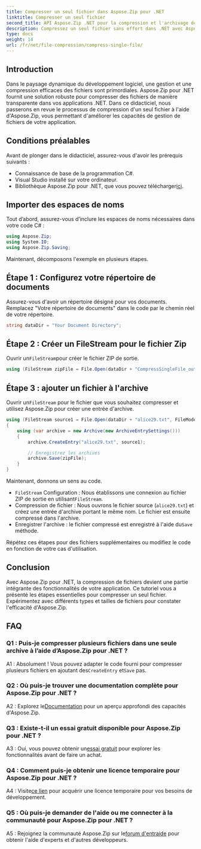 ```yaml
---
title: Compresser un seul fichier dans Aspose.Zip pour .NET
linktitle: Compresser un seul fichier
second_title: API Aspose.Zip .NET pour la compression et l'archivage de fichiers
description: Compressez un seul fichier sans effort dans .NET avec Aspose.Zip. Suivez notre guide étape par étape pour une gestion efficace des fichiers.
type: docs
weight: 14
url: /fr/net/file-compression/compress-single-file/
---
```

## Introduction

Dans le paysage dynamique du développement logiciel, une gestion et une compression efficaces des fichiers sont primordiales. Aspose.Zip pour .NET fournit une solution robuste pour compresser des fichiers de manière transparente dans vos applications .NET. Dans ce didacticiel, nous passerons en revue le processus de compression d'un seul fichier à l'aide d'Aspose.Zip, vous permettant d'améliorer les capacités de gestion de fichiers de votre application.

## Conditions préalables

Avant de plonger dans le didacticiel, assurez-vous d'avoir les prérequis suivants :

- Connaissance de base de la programmation C#.
- Visual Studio installé sur votre ordinateur.
-  Bibliothèque Aspose.Zip pour .NET, que vous pouvez télécharger[ici](https://releases.aspose.com/zip/net/).

## Importer des espaces de noms

Tout d’abord, assurez-vous d’inclure les espaces de noms nécessaires dans votre code C# :

```csharp
using Aspose.Zip;
using System.IO;
using Aspose.Zip.Saving;
```

Maintenant, décomposons l'exemple en plusieurs étapes.

## Étape 1 : Configurez votre répertoire de documents

Assurez-vous d'avoir un répertoire désigné pour vos documents. Remplacez "Votre répertoire de documents" dans le code par le chemin réel de votre répertoire.

```csharp
string dataDir = "Your Document Directory";
```

## Étape 2 : Créer un FileStream pour le fichier Zip

 Ouvrir un`FileStream`pour créer le fichier ZIP de sortie.

```csharp
using (FileStream zipFile = File.Open(dataDir + "CompressSingleFile_out.zip", FileMode.Create))
```

## Étape 3 : ajouter un fichier à l'archive

 Ouvrir un`FileStream` pour le fichier que vous souhaitez compresser et utilisez Aspose.Zip pour créer une entrée d'archive.

```csharp
using (FileStream source1 = File.Open(dataDir + "alice29.txt", FileMode.Open, FileAccess.Read))
{
    using (var archive = new Archive(new ArchiveEntrySettings()))
    {
        archive.CreateEntry("alice29.txt", source1);

        // Enregistrez les archives
        archive.Save(zipFile);
    }
}
```

Maintenant, donnons un sens au code.

- `FileStream` Configuration : Nous établissons une connexion au fichier ZIP de sortie en utilisant`FileStream`.
- Compression de fichier : Nous ouvrons le fichier source (`alice29.txt`) et créez une entrée d'archive portant le même nom. Le fichier est ensuite compressé dans l'archive.
-  Enregistrer l'archive : le fichier compressé est enregistré à l'aide du`Save` méthode.

Répétez ces étapes pour des fichiers supplémentaires ou modifiez le code en fonction de votre cas d'utilisation.

## Conclusion

Avec Aspose.Zip pour .NET, la compression de fichiers devient une partie intégrante des fonctionnalités de votre application. Ce tutoriel vous a présenté les étapes essentielles pour compresser un seul fichier. Expérimentez avec différents types et tailles de fichiers pour constater l'efficacité d'Aspose.Zip.

## FAQ

### Q1 : Puis-je compresser plusieurs fichiers dans une seule archive à l’aide d’Aspose.Zip pour .NET ?

A1 : Absolument ! Vous pouvez adapter le code fourni pour compresser plusieurs fichiers en ajoutant des`CreateEntry` et`Save` pas.

### Q2 : Où puis-je trouver une documentation complète pour Aspose.Zip pour .NET ?

 A2 : Explorez le[Documentation](https://reference.aspose.com/zip/net/) pour un aperçu approfondi des capacités d'Aspose.Zip.

### Q3 : Existe-t-il un essai gratuit disponible pour Aspose.Zip pour .NET ?

 A3 : Oui, vous pouvez obtenir un[essai gratuit](https://releases.aspose.com/) pour explorer les fonctionnalités avant de faire un achat.

### Q4 : Comment puis-je obtenir une licence temporaire pour Aspose.Zip pour .NET ?

 A4 : Visite[ce lien](https://purchase.aspose.com/temporary-license/) pour acquérir une licence temporaire pour vos besoins de développement.

### Q5 : Où puis-je demander de l'aide ou me connecter à la communauté pour Aspose.Zip pour .NET ?

 A5 : Rejoignez la communauté Aspose.Zip sur le[forum d'entraide](https://forum.aspose.com/c/zip/37) pour obtenir l'aide d'experts et d'autres développeurs.